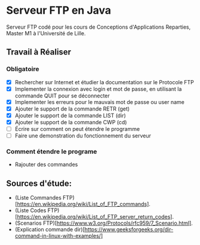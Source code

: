 # Serveur FTP en Java

Serveur FTP codé pour les cours de Conceptions d'Applications Reparties, Master M1 à l'Université de Lille.

## Travail à Réaliser

### Obligatoire
- [x] Rechercher sur Internet et étudier la documentation sur le Protocole FTP
- [x] Implementer la connexion avec login et mot de passe, en utilisant la commande QUIT pour se déconnecter
- [x] Implementer les erreurs pour le mauvais mot de passe ou user name
- [x] Ajouter le support de la commande RETR (get)
- [x] Ajouter le support de la commande LIST (dir)
- [x] Ajouter le support de la commande CWP (cd)
- [ ] Écrire sur comment on peut étendre le programme
- [ ] Faire une demonstration du fonctionnement du serveur

### Comment étendre le programe
* Rajouter des commandes 

## Sources d'étude:
- (Liste Commandes FTP)[https://en.wikipedia.org/wiki/List_of_FTP_commands].
- (Liste Codes FTP)[https://en.wikipedia.org/wiki/List_of_FTP_server_return_codes].
- (Scenarios FTP)[https://www.w3.org/Protocols/rfc959/7_Scenario.html].
- (Explication commande dir)[https://www.geeksforgeeks.org/dir-command-in-linux-with-examples/]